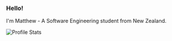 ### Hello!
I'm Matthew - A Software Engineering student from New Zealand.

![Profile Stats](https://github-readme-stats.vercel.app/api?username=mjakeman&theme=dracula&hide=stars)
